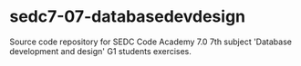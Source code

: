 # sedc7-07-databasedevdesign
Source code repository for SEDC Code Academy 7.0 7th subject 'Database development and design' G1 students exercises.

